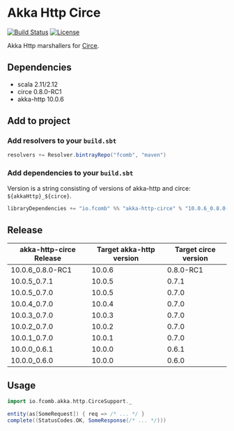 # Akka Http Circe

[![Build Status](https://travis-ci.org/fcomb/akka-http-circe.svg?branch=develop)](https://travis-ci.org/fcomb/akka-http-circe)
[![License](https://img.shields.io/:license-Apache-green.svg)](http://www.apache.org/licenses/LICENSE-2.0)

Akka Http marshallers for [Circe](https://github.com/travisbrown/circe).

## Dependencies

* scala 2.11/2.12
* circe 0.8.0-RC1
* akka-http 10.0.6

## Add to project

### Add resolvers to your `build.sbt`

```scala
resolvers += Resolver.bintrayRepo("fcomb", "maven")
```

### Add dependencies to your `build.sbt`

Version is a string consisting of versions of akka-http and circe: `${akkaHttp}_${circe}`.

```scala
libraryDependencies += "io.fcomb" %% "akka-http-circe" % "10.0.6_0.8.0-RC1" // latest version
```

## Release

| akka-http-circe Release | Target akka-http version | Target circe version |
|-------|---------------------|---------------------|
|10.0.6_0.8.0-RC1|10.0.6|0.8.0-RC1|
|10.0.5_0.7.1|10.0.5|0.7.1|
|10.0.5_0.7.0|10.0.5|0.7.0|
|10.0.4_0.7.0|10.0.4|0.7.0|
|10.0.3_0.7.0|10.0.3|0.7.0|
|10.0.2_0.7.0|10.0.2|0.7.0|
|10.0.1_0.7.0|10.0.1|0.7.0|
|10.0.0_0.6.1|10.0.0|0.6.1|
|10.0.0_0.6.0|10.0.0|0.6.0|

## Usage

```scala
import io.fcomb.akka.http.CirceSupport._

entity(as[SomeRequest]) { req => /* ... */ }
complete((StatusCodes.OK, SomeResponse(/* ... */)))
```
